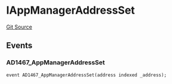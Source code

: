 # IAppManagerAddressSet
[Git Source](https://github.com/thrackle-io/tron/blob/a0e7b20980bb06404eb010a144cfad3764962831/src/common/IEvents.sol)


## Events
### AD1467_AppManagerAddressSet

```solidity
event AD1467_AppManagerAddressSet(address indexed _address);
```

